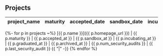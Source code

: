 ## Projects

| **project_name** | **maturity** | **accepted_date** | **sandbox_date** | **incubating_date** | **graduated_date** | **archived_date** | **num_security_audits** | **last_security_audit_date** |
| :--------------- | :----------: | :---------------: | :--------------: | :-----------------: | :----------------: | :---------------: | :---------------------: | :--------------------------: |
{%- for p in projects ~%}
    [{{ p.name }}]({{ p.homepage_url }}) | {{ p.maturity }} | {{ p.accepted_at }} | {{ p.sandbox_at }} | {{ p.incubating_at }} | {{ p.graduated_at }} | {{ p.archived_at }} | {{ p.num_security_audits }} | {{ p.last_security_audit }} {{ "|" -}}
{% endfor %}
